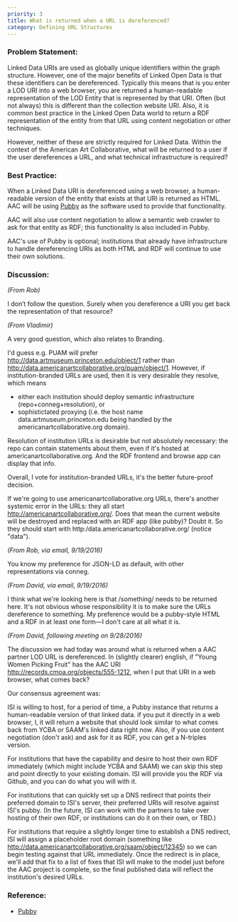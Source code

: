```yaml
---
priority: 3
title: What is returned when a URL is dereferenced?
category: Defining URL Structures
---
```

### Problem Statement:

Linked Data URIs are used as globally unique identifiers within the graph structure.  However, one of the major benefits of Linked Open Data is that these identifiers can be dereferenced.  Typically this means that is you enter a LOD URI into a web browser, you are returned a human-readable representation of the LOD Entity that is represented by that URI.  Often (but not always) this is different than the collection website URI.  Also, it is common best practice in the Linked Open Data world to return a RDF representation of the entity from that URL using content negotiation or other techniques.

However, neither of these are strictly required for Linked Data. Within the context of the American Art Collaborative, what will be returned to a user if the user dereferences a URL, and what technical infrastructure is required?

### Best Practice:

When a Linked Data URI is dereferenced using a web browser, a human-readable version of the entity that exists at that URI is returned as HTML.  AAC will be using [Pubby](http://wifo5-03.informatik.uni-mannheim.de/pubby/) as the software used to provide that functionality. 

AAC will also use content negotiation to allow a semantic web crawler to ask for that entity as RDF; this functionality is also included in Pubby.

AAC's use of Pubby is optional; institutions that already have infrastructure to handle dereferencing URIs as both HTML and RDF will continue to use their own solutions.

### Discussion:

*(From Rob)*

I don’t follow the question.  Surely when you dereference a URI you get back the representation of that resource?


*(From Vladimir)*

A very good question, which also relates to Branding.

I'd guess e.g. PUAM will prefer <http://data.artmuseum.princeton.edu/object/1> rather than <http://data.americanartcollaborative.org/puam/object/1>. However, if institution-branded URLs are used, then it is very desirable they resolve, which means

- either each institution should deploy semantic infrastructure
(repo+conneg+resolution), or
- sophistictated proxying (i.e. the host name data.artmuseum.princeton.edu
being handled by the americanartcollaborative.org domain).

Resolution of institution URLs is desirable but not absolutely necessary: the repo can contain statements about them, even if it's hosted at americanartcollaborative.org. And the RDF frontend and browse app can display that info.

Overall, I vote for institution-branded URLs, it's the better future-proof decision.

If we're going to use americanartcollaborative.org URLs, there's another systemic error in the URLs: they all start http://americanartcollaborative.org/.  Does that mean the current website will be destroyed and replaced with an RDF app (like pubby)? Doubt it.  So they should start with http:/data.americanartcollaborative.org/ (notice "data").

*(From Rob, via email, 9/19/2016)*

You know my preference for JSON-LD as default, with other representations via conneg.

*(From David, via email, 9/19/2016)*

I think what we're looking here is that /something/ needs to be returned here.  It's not obvious whose responsibility it is to make sure the URLs dereference to something.   My preference would be a pubby-style HTML and a RDF in at least one form—I don't care at all what it is.

*(From David, following meeting on 9/28/2016)*

The discussion we had today was around what is returned when a AAC partner LOD URL is dereferenced.  In (slightly clearer) english, if "Young Women Picking Fruit" has the AAC URI http://records.cmoa.org/objects/555-1212, when I put that URI in a web browser, what comes back?  

Our consensus agreement was:

ISI is willing to host, for a period of time, a Pubby instance that returns a human-readable version of that linked data. if you put it directly in a web browser, I, it will return a website that should look similar to what comes back from YCBA or SAAM's linked data right now.  Also, if you use content negotiation (don't ask) and ask for it as RDF, you can get a N-triples version. 

For institutions that have the capability and desire to host their own RDF immediately (which might include YCBA and SAAM) we can skip this step and point directly to your existing domain.  ISI will provide you the RDF via Github, and you can do what you will with it.

For institutions that can quickly set up a DNS redirect that points their preferred domain to ISI's server, their preferred URIs will resolve against ISI's pubby.  (In the future, ISI can work with the partners to take over hosting of their own RDF, or institutions can do it on their own, or TBD.)

For institutions that require a slightly longer time to establish a DNS redirect, ISI will assign a placeholder root domain (something like http://data.americanartcollaborative.org/saam/object/12345) so we can begin testing against that URL immediately.  Once the redirect is in place, we'll add that fix to a list of fixes that ISI will make to the model just before the AAC project is complete, so the final published data will reflect the institution's desired URLs.

### Reference:

* [Pubby](http://wifo5-03.informatik.uni-mannheim.de/pubby/)